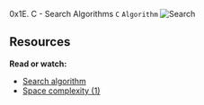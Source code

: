 0x1E. C - Search Algorithms
`C` `Algorithm`
![Search](https://miro.medium.com/v2/resize:fit:996/1*Ifva0wihMfNXBY9mt1UQOg.gif)
## Resources
**Read or watch:**
* [Search algorithm](https://intranet.alxswe.com/rltoken/ap2kuRv8qrUMyQ0-MY3EXw)
* [Space complexity (1)](https://intranet.alxswe.com/rltoken/QK9ENdoTyqGs0d4_M3XE3g)
